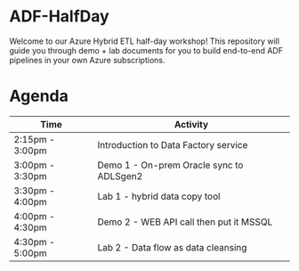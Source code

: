 # ADF-HalfDay
Welcome to our Azure Hybrid ETL half-day workshop! This repository will guide you through demo + lab documents for you to build end-to-end ADF pipelines in your own Azure subscriptions.

# Agenda

| Time              | Activity                                  |
| -------------     | ----------------------------------------- |
| 2:15pm - 3:00pm   | Introduction to Data Factory service      |
| 3:00pm - 3:30pm   | Demo 1 - On-prem Oracle sync to ADLSgen2  |
| 3:30pm - 4:00pm   | Lab 1 - hybrid data copy tool             |
| 4:00pm - 4:30pm   | Demo 2 - WEB API call then put it MSSQL   |
| 4:30pm - 5:00pm   | Lab 2 - Data flow as data cleansing       |
